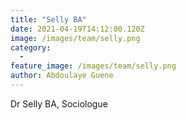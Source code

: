 ```yaml
---
title: "Selly BA"
date: 2021-04-19T14:12:00.120Z
image: /images/team/selly.png
category:
  - 
feature_image: /images/team/selly.png
author: Abdoulaye Guene
---
```

Dr Selly BA, Sociologue